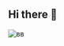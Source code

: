 ## Hi there 👋
![вв](https://64.media.tumblr.com/4bbfe505a5b74ab0254a2cdebf1bd2f6/7cc0951df855f33f-26/s75x75_c1/57b5fb8c5e925189320e52a56d4cfdad5b39f21f.jpg)
<div align="center">
